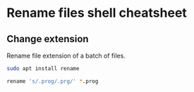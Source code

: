 # Rename files shell cheatsheet

## Change extension

Rename file extension of a batch of files.

```sh
sudo apt install rename
```
```sh
rename 's/.prog/.prg/' *.prog
```
<!--stackedit_data:
eyJoaXN0b3J5IjpbLTg3NjAwOTkzMF19
-->